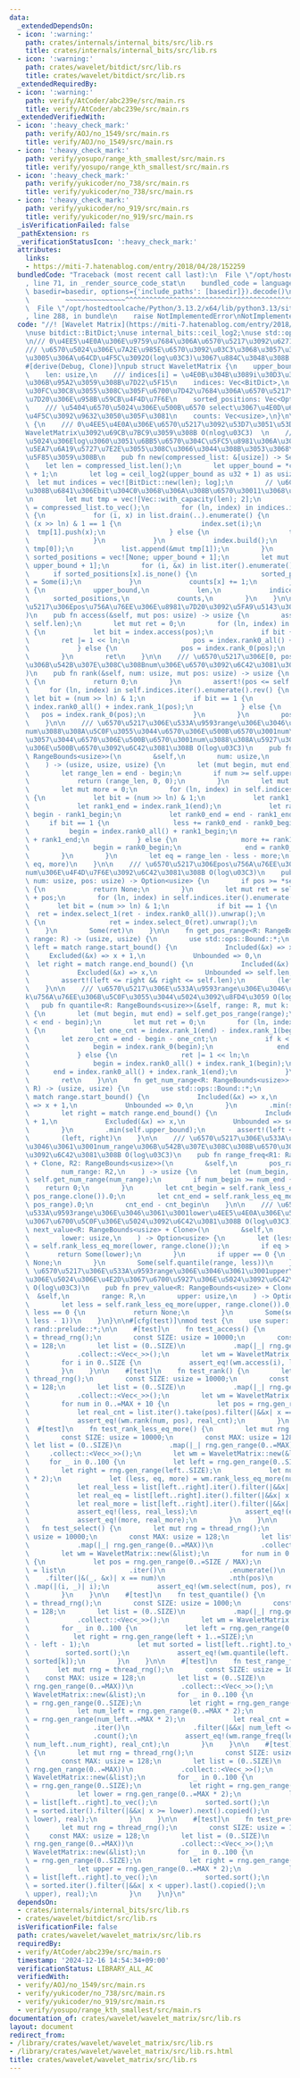 ```yaml
---
data:
  _extendedDependsOn:
  - icon: ':warning:'
    path: crates/internals/internal_bits/src/lib.rs
    title: crates/internals/internal_bits/src/lib.rs
  - icon: ':warning:'
    path: crates/wavelet/bitdict/src/lib.rs
    title: crates/wavelet/bitdict/src/lib.rs
  _extendedRequiredBy:
  - icon: ':warning:'
    path: verify/AtCoder/abc239e/src/main.rs
    title: verify/AtCoder/abc239e/src/main.rs
  _extendedVerifiedWith:
  - icon: ':heavy_check_mark:'
    path: verify/AOJ/no_1549/src/main.rs
    title: verify/AOJ/no_1549/src/main.rs
  - icon: ':heavy_check_mark:'
    path: verify/yosupo/range_kth_smallest/src/main.rs
    title: verify/yosupo/range_kth_smallest/src/main.rs
  - icon: ':heavy_check_mark:'
    path: verify/yukicoder/no_738/src/main.rs
    title: verify/yukicoder/no_738/src/main.rs
  - icon: ':heavy_check_mark:'
    path: verify/yukicoder/no_919/src/main.rs
    title: verify/yukicoder/no_919/src/main.rs
  _isVerificationFailed: false
  _pathExtension: rs
  _verificationStatusIcon: ':heavy_check_mark:'
  attributes:
    links:
    - https://miti-7.hatenablog.com/entry/2018/04/28/152259
  bundledCode: "Traceback (most recent call last):\n  File \"/opt/hostedtoolcache/Python/3.13.2/x64/lib/python3.13/site-packages/onlinejudge_verify/documentation/build.py\"\
    , line 71, in _render_source_code_stat\n    bundled_code = language.bundle(stat.path,\
    \ basedir=basedir, options={'include_paths': [basedir]}).decode()\n          \
    \         ~~~~~~~~~~~~~~~^^^^^^^^^^^^^^^^^^^^^^^^^^^^^^^^^^^^^^^^^^^^^^^^^^^^^^^^^^^^^^^^^^\n\
    \  File \"/opt/hostedtoolcache/Python/3.13.2/x64/lib/python3.13/site-packages/onlinejudge_verify/languages/rust.py\"\
    , line 288, in bundle\n    raise NotImplementedError\nNotImplementedError\n"
  code: "//! [Wavelet Matrix](https://miti-7.hatenablog.com/entry/2018/04/28/152259)\n\
    \nuse bitdict::BitDict;\nuse internal_bits::ceil_log2;\nuse std::ops::RangeBounds;\n\
    \n/// 0\u4EE5\u4E0A\u306E\u9759\u7684\u306A\u6570\u5217\u3092\u6271\u3046  \n\
    /// \u6570\u5024\u306E\u7A2E\u985E\u6570\u3092\u03C3\u3068\u3057\u3066\u3001\u69D8\
    \u3005\u306A\u64CD\u4F5C\u3092O(log\u03C3)\u3067\u884C\u3048\u308B  \n/// 0-based\n\
    #[derive(Debug, Clone)]\npub struct WaveletMatrix {\n    upper_bound: usize,\n\
    \    len: usize,\n    /// indices[i] = \u4E0B\u304B\u3089i\u30D3\u30C3\u30C8\u76EE\
    \u306B\u95A2\u3059\u308B\u7D22\u5F15\n    indices: Vec<BitDict>,\n    /// \u30BD\
    \u30FC\u30C8\u3055\u308C\u305F\u6700\u7D42\u7684\u306A\u6570\u5217\u306E\u8981\
    \u7D20\u306E\u958B\u59CB\u4F4D\u7F6E\n    sorted_positions: Vec<Option<usize>>,\n\
    \    /// \u5404\u6570\u5024\u306E\u500B\u6570 select\u3067\u4E0D\u6B63\u306A\u64CD\
    \u4F5C\u3092\u9632\u3050\u305F\u3081\n    counts: Vec<usize>,\n}\n\nimpl WaveletMatrix\
    \ {\n    /// 0\u4EE5\u4E0A\u306E\u6570\u5217\u3092\u53D7\u3051\u53D6\u308A\u3001\
    WaveletMatrix\u3092\u69CB\u7BC9\u3059\u308B O(nlog\u03C3)  \n    /// \u6700\u5927\
    \u5024\u306Elog\u3060\u3051\u6BB5\u6570\u304C\u5FC5\u8981\u306A\u306E\u3067\u3001\
    \u5EA7\u6A19\u5727\u7E2E\u3055\u308C\u3066\u3044\u308B\u3053\u3068\u3092\u671F\
    \u5F85\u3059\u308B\n    pub fn new(compressed_list: &[usize]) -> Self {\n    \
    \    let len = compressed_list.len();\n        let upper_bound = *compressed_list.iter().max().unwrap_or(&0)\
    \ + 1;\n        let log = ceil_log2(upper_bound as u32 + 1) as usize;\n      \
    \  let mut indices = vec![BitDict::new(len); log];\n        // \u6CE8\u76EE\u3059\
    \u308B\u6841\u306Ebit\u304C0\u3068\u306A\u308B\u6570\u30011\u3068\u306A\u308B\u6570\
    \n        let mut tmp = vec![Vec::with_capacity(len); 2];\n        let mut list\
    \ = compressed_list.to_vec();\n        for (ln, index) in indices.iter_mut().enumerate().rev()\
    \ {\n            for (i, x) in list.drain(..).enumerate() {\n                if\
    \ (x >> ln) & 1 == 1 {\n                    index.set(i);\n                  \
    \  tmp[1].push(x);\n                } else {\n                    tmp[0].push(x);\n\
    \                }\n            }\n            index.build();\n            list.append(&mut\
    \ tmp[0]);\n            list.append(&mut tmp[1]);\n        }\n        let mut\
    \ sorted_positions = vec![None; upper_bound + 1];\n        let mut counts = vec![0;\
    \ upper_bound + 1];\n        for (i, &x) in list.iter().enumerate() {\n      \
    \      if sorted_positions[x].is_none() {\n                sorted_positions[x]\
    \ = Some(i);\n            }\n            counts[x] += 1;\n        }\n        Self\
    \ {\n            upper_bound,\n            len,\n            indices,\n      \
    \      sorted_positions,\n            counts,\n        }\n    }\n\n    /// \u6570\
    \u5217\u306Epos\u756A\u76EE\u306E\u8981\u7D20\u3092\u5FA9\u5143\u3059\u308B O(log\u03C3\
    )\n    pub fn access(&self, mut pos: usize) -> usize {\n        assert!(pos <\
    \ self.len);\n        let mut ret = 0;\n        for (ln, index) in self.indices.iter().enumerate().rev()\
    \ {\n            let bit = index.access(pos);\n            if bit {\n        \
    \        ret |= 1 << ln;\n                pos = index.rank0_all() + index.rank_1(pos);\n\
    \            } else {\n                pos = index.rank_0(pos);\n            }\n\
    \        }\n        ret\n    }\n\n    /// \u6570\u5217\u306E[0, pos)\u533A\u9593\
    \u306B\u542B\u307E\u308C\u308Bnum\u306E\u6570\u3092\u6C42\u3081\u308B O(log\u03C3\
    )\n    pub fn rank(&self, num: usize, mut pos: usize) -> usize {\n        if self.sorted_positions.get(num).unwrap_or(&None).is_none()\
    \ {\n            return 0;\n        }\n        assert!(pos <= self.len);\n   \
    \     for (ln, index) in self.indices.iter().enumerate().rev() {\n           \
    \ let bit = (num >> ln) & 1;\n            if bit == 1 {\n                pos =\
    \ index.rank0_all() + index.rank_1(pos);\n            } else {\n             \
    \   pos = index.rank_0(pos);\n            }\n        }\n        pos - self.sorted_positions[num].unwrap()\n\
    \    }\n\n    /// \u6570\u5217\u306E\u533A\u9593range\u306E\u3046\u3061\u3001\
    num\u3088\u308A\u5C0F\u3055\u3044\u6570\u306E\u500B\u6570\u3001num\u3068\u7B49\
    \u3057\u3044\u6570\u306E\u500B\u6570\u3001num\u3088\u308A\u5927\u304D\u3044\u6570\
    \u306E\u500B\u6570\u3092\u6C42\u3081\u308B O(log\u03C3)\n    pub fn rank_less_eq_more<R:\
    \ RangeBounds<usize>>(\n        &self,\n        num: usize,\n        range: R,\n\
    \    ) -> (usize, usize, usize) {\n        let (mut begin, mut end) = self.get_pos_range(range);\n\
    \        let range_len = end - begin;\n        if num >= self.upper_bound {\n\
    \            return (range_len, 0, 0);\n        }\n        let mut less = 0;\n\
    \        let mut more = 0;\n        for (ln, index) in self.indices.iter().enumerate().rev()\
    \ {\n            let bit = (num >> ln) & 1;\n            let rank1_begin = index.rank_1(begin);\n\
    \            let rank1_end = index.rank_1(end);\n            let rank0_begin =\
    \ begin - rank1_begin;\n            let rank0_end = end - rank1_end;\n       \
    \     if bit == 1 {\n                less += rank0_end - rank0_begin;\n      \
    \          begin = index.rank0_all() + rank1_begin;\n                end = index.rank0_all()\
    \ + rank1_end;\n            } else {\n                more += rank1_end - rank1_begin;\n\
    \                begin = rank0_begin;\n                end = rank0_end;\n    \
    \        }\n        }\n        let eq = range_len - less - more;\n        (less,\
    \ eq, more)\n    }\n\n    /// \u6570\u5217\u306Epos\u756A\u76EE\u306E\u6570\u5024\
    num\u306E\u4F4D\u7F6E\u3092\u6C42\u3081\u308B O(log\u03C3)\n    pub fn select(&self,\
    \ num: usize, pos: usize) -> Option<usize> {\n        if pos >= *self.counts.get(num)?\
    \ {\n            return None;\n        }\n        let mut ret = self.sorted_positions[num].unwrap()\
    \ + pos;\n        for (ln, index) in self.indices.iter().enumerate() {\n     \
    \       let bit = (num >> ln) & 1;\n            if bit == 1 {\n              \
    \  ret = index.select_1(ret - index.rank0_all()).unwrap();\n            } else\
    \ {\n                ret = index.select_0(ret).unwrap();\n            }\n    \
    \    }\n        Some(ret)\n    }\n\n    fn get_pos_range<R: RangeBounds<usize>>(&self,\
    \ range: R) -> (usize, usize) {\n        use std::ops::Bound::*;\n        let\
    \ left = match range.start_bound() {\n            Included(&x) => x,\n       \
    \     Excluded(&x) => x + 1,\n            Unbounded => 0,\n        };\n      \
    \  let right = match range.end_bound() {\n            Included(&x) => x + 1,\n\
    \            Excluded(&x) => x,\n            Unbounded => self.len,\n        };\n\
    \        assert!(left <= right && right <= self.len);\n        (left, right)\n\
    \    }\n\n    /// \u6570\u5217\u306E\u533A\u9593range\u306E\u3046\u3061\u3001\
    k\u756A\u76EE\u306B\u5C0F\u3055\u3044\u5024\u3092\u8FD4\u3059 O(log\u03C3)\n \
    \   pub fn quantile<R: RangeBounds<usize>>(&self, range: R, mut k: usize) -> usize\
    \ {\n        let (mut begin, mut end) = self.get_pos_range(range);\n        assert!(k\
    \ < end - begin);\n        let mut ret = 0;\n        for (ln, index) in self.indices.iter().enumerate().rev()\
    \ {\n            let one_cnt = index.rank_1(end) - index.rank_1(begin);\n    \
    \        let zero_cnt = end - begin - one_cnt;\n            if k < zero_cnt {\n\
    \                begin = index.rank_0(begin);\n                end = index.rank_0(end);\n\
    \            } else {\n                ret |= 1 << ln;\n                k -= zero_cnt;\n\
    \                begin = index.rank0_all() + index.rank_1(begin);\n          \
    \      end = index.rank0_all() + index.rank_1(end);\n            }\n        }\n\
    \        ret\n    }\n\n    fn get_num_range<R: RangeBounds<usize>>(&self, range:\
    \ R) -> (usize, usize) {\n        use std::ops::Bound::*;\n        let left =\
    \ match range.start_bound() {\n            Included(&x) => x,\n            Excluded(&x)\
    \ => x + 1,\n            Unbounded => 0,\n        }\n        .min(self.upper_bound);\n\
    \        let right = match range.end_bound() {\n            Included(&x) => x\
    \ + 1,\n            Excluded(&x) => x,\n            Unbounded => self.upper_bound,\n\
    \        }\n        .min(self.upper_bound);\n        assert!(left <= right);\n\
    \        (left, right)\n    }\n\n    /// \u6570\u5217\u306E\u533A\u9593pos_range\u306E\
    \u3046\u3061\u3001num_range\u306B\u542B\u307E\u308C\u308B\u6570\u306E\u500B\u6570\
    \u3092\u6C42\u3081\u308B O(log\u03C3)\n    pub fn range_freq<R1: RangeBounds<usize>\
    \ + Clone, R2: RangeBounds<usize>>(\n        &self,\n        pos_range: R1,\n\
    \        num_range: R2,\n    ) -> usize {\n        let (num_begin, num_end) =\
    \ self.get_num_range(num_range);\n        if num_begin >= num_end {\n        \
    \    return 0;\n        }\n        let cnt_begin = self.rank_less_eq_more(num_begin,\
    \ pos_range.clone()).0;\n        let cnt_end = self.rank_less_eq_more(num_end,\
    \ pos_range).0;\n        cnt_end - cnt_begin\n    }\n\n    /// \u6570\u5217\u306E\
    \u533A\u9593range\u306E\u3046\u3061\u3001lower\u4EE5\u4E0A\u306E\u5024\u306E\u4E2D\
    \u3067\u6700\u5C0F\u306E\u5024\u3092\u6C42\u3081\u308B O(log\u03C3)\n    pub fn\
    \ next_value<R: RangeBounds<usize> + Clone>(\n        &self,\n        range: R,\n\
    \        lower: usize,\n    ) -> Option<usize> {\n        let (less, eq, upper)\
    \ = self.rank_less_eq_more(lower, range.clone());\n        if eq > 0 {\n     \
    \       return Some(lower);\n        }\n        if upper == 0 {\n            return\
    \ None;\n        }\n        Some(self.quantile(range, less))\n    }\n\n    ///\
    \ \u6570\u5217\u306E\u533A\u9593range\u306E\u3046\u3061\u3001upper\u672A\u6E80\
    \u306E\u5024\u306E\u4E2D\u3067\u6700\u5927\u306E\u5024\u3092\u6C42\u3081\u308B\
    \ O(log\u03C3)\n    pub fn prev_value<R: RangeBounds<usize> + Clone>(\n      \
    \  &self,\n        range: R,\n        upper: usize,\n    ) -> Option<usize> {\n\
    \        let less = self.rank_less_eq_more(upper, range.clone()).0;\n        if\
    \ less == 0 {\n            return None;\n        }\n        Some(self.quantile(range,\
    \ less - 1))\n    }\n}\n\n#[cfg(test)]\nmod test {\n    use super::*;\n    use\
    \ rand::prelude::*;\n\n    #[test]\n    fn test_access() {\n        let mut rng\
    \ = thread_rng();\n        const SIZE: usize = 10000;\n        const MAX: usize\
    \ = 128;\n        let list = (0..SIZE)\n            .map(|_| rng.gen_range(0..=MAX))\n\
    \            .collect::<Vec<_>>();\n        let wm = WaveletMatrix::new(&list);\n\
    \        for i in 0..SIZE {\n            assert_eq!(wm.access(i), list[i]);\n\
    \        }\n    }\n\n    #[test]\n    fn test_rank() {\n        let mut rng =\
    \ thread_rng();\n        const SIZE: usize = 10000;\n        const MAX: usize\
    \ = 128;\n        let list = (0..SIZE)\n            .map(|_| rng.gen_range(0..=MAX))\n\
    \            .collect::<Vec<_>>();\n        let wm = WaveletMatrix::new(&list);\n\
    \        for num in 0..=MAX + 10 {\n            let pos = rng.gen_range(0..SIZE);\n\
    \            let real_cnt = list.iter().take(pos).filter(|&&x| x == num).count();\n\
    \            assert_eq!(wm.rank(num, pos), real_cnt);\n        }\n    }\n\n  \
    \  #[test]\n    fn test_rank_less_eq_more() {\n        let mut rng = thread_rng();\n\
    \        const SIZE: usize = 10000;\n        const MAX: usize = 128;\n       \
    \ let list = (0..SIZE)\n            .map(|_| rng.gen_range(0..=MAX))\n       \
    \     .collect::<Vec<_>>();\n        let wm = WaveletMatrix::new(&list);\n   \
    \     for _ in 0..100 {\n            let left = rng.gen_range(0..SIZE);\n    \
    \        let right = rng.gen_range(left..SIZE);\n            let num = rng.gen_range(0..=MAX\
    \ * 2);\n            let (less, eq, more) = wm.rank_less_eq_more(num, left..right);\n\
    \            let real_less = list[left..right].iter().filter(|&&x| x < num).count();\n\
    \            let real_eq = list[left..right].iter().filter(|&&x| x == num).count();\n\
    \            let real_more = list[left..right].iter().filter(|&&x| x > num).count();\n\
    \            assert_eq!(less, real_less);\n            assert_eq!(eq, real_eq);\n\
    \            assert_eq!(more, real_more);\n        }\n    }\n\n    #[test]\n \
    \   fn test_select() {\n        let mut rng = thread_rng();\n        const SIZE:\
    \ usize = 10000;\n        const MAX: usize = 128;\n        let list = (0..SIZE)\n\
    \            .map(|_| rng.gen_range(0..=MAX))\n            .collect::<Vec<_>>();\n\
    \        let wm = WaveletMatrix::new(&list);\n        for num in 0..=MAX + 10\
    \ {\n            let pos = rng.gen_range(0..=SIZE / MAX);\n            let real_pos\
    \ = list\n                .iter()\n                .enumerate()\n            \
    \    .filter(|&(_, &x)| x == num)\n                .nth(pos)\n               \
    \ .map(|(i, _)| i);\n            assert_eq!(wm.select(num, pos), real_pos);\n\
    \        }\n    }\n\n    #[test]\n    fn test_quantile() {\n        let mut rng\
    \ = thread_rng();\n        const SIZE: usize = 1000;\n        const MAX: usize\
    \ = 128;\n        let list = (0..SIZE)\n            .map(|_| rng.gen_range(0..=MAX))\n\
    \            .collect::<Vec<_>>();\n        let wm = WaveletMatrix::new(&list);\n\
    \        for _ in 0..100 {\n            let left = rng.gen_range(0..SIZE);\n \
    \           let right = rng.gen_range(left + 1..=SIZE);\n            let k = rng.gen_range(0..=right\
    \ - left - 1);\n            let mut sorted = list[left..right].to_vec();\n   \
    \         sorted.sort();\n            assert_eq!(wm.quantile(left..right, k),\
    \ sorted[k]);\n        }\n    }\n\n    #[test]\n    fn test_range_freq() {\n \
    \       let mut rng = thread_rng();\n        const SIZE: usize = 10000;\n    \
    \    const MAX: usize = 128;\n        let list = (0..SIZE)\n            .map(|_|\
    \ rng.gen_range(0..=MAX))\n            .collect::<Vec<_>>();\n        let wm =\
    \ WaveletMatrix::new(&list);\n        for _ in 0..100 {\n            let left\
    \ = rng.gen_range(0..SIZE);\n            let right = rng.gen_range(left..SIZE);\n\
    \            let num_left = rng.gen_range(0..=MAX * 2);\n            let num_right\
    \ = rng.gen_range(num_left..=MAX * 2);\n            let real_cnt = list[left..right]\n\
    \                .iter()\n                .filter(|&&x| num_left <= x && x < num_right)\n\
    \                .count();\n            assert_eq!(wm.range_freq(left..right,\
    \ num_left..num_right), real_cnt);\n        }\n    }\n\n    #[test]\n    fn test_next_value()\
    \ {\n        let mut rng = thread_rng();\n        const SIZE: usize = 10000;\n\
    \        const MAX: usize = 128;\n        let list = (0..SIZE)\n            .map(|_|\
    \ rng.gen_range(0..=MAX))\n            .collect::<Vec<_>>();\n        let wm =\
    \ WaveletMatrix::new(&list);\n        for _ in 0..100 {\n            let left\
    \ = rng.gen_range(0..SIZE);\n            let right = rng.gen_range(left..SIZE);\n\
    \            let lower = rng.gen_range(0..=MAX * 2);\n            let mut sorted\
    \ = list[left..right].to_vec();\n            sorted.sort();\n            let real\
    \ = sorted.iter().filter(|&&x| x >= lower).next().copied();\n            assert_eq!(wm.next_value(left..right,\
    \ lower), real);\n        }\n    }\n\n    #[test]\n    fn test_prev_value() {\n\
    \        let mut rng = thread_rng();\n        const SIZE: usize = 10000;\n   \
    \     const MAX: usize = 128;\n        let list = (0..SIZE)\n            .map(|_|\
    \ rng.gen_range(0..=MAX))\n            .collect::<Vec<_>>();\n        let wm =\
    \ WaveletMatrix::new(&list);\n        for _ in 0..100 {\n            let left\
    \ = rng.gen_range(0..SIZE);\n            let right = rng.gen_range(left..SIZE);\n\
    \            let upper = rng.gen_range(0..=MAX * 2);\n            let mut sorted\
    \ = list[left..right].to_vec();\n            sorted.sort();\n            let real\
    \ = sorted.iter().filter(|&&x| x < upper).last().copied();\n            assert_eq!(wm.prev_value(left..right,\
    \ upper), real);\n        }\n    }\n}\n"
  dependsOn:
  - crates/internals/internal_bits/src/lib.rs
  - crates/wavelet/bitdict/src/lib.rs
  isVerificationFile: false
  path: crates/wavelet/wavelet_matrix/src/lib.rs
  requiredBy:
  - verify/AtCoder/abc239e/src/main.rs
  timestamp: '2024-12-16 14:54:34+09:00'
  verificationStatus: LIBRARY_ALL_AC
  verifiedWith:
  - verify/AOJ/no_1549/src/main.rs
  - verify/yukicoder/no_738/src/main.rs
  - verify/yukicoder/no_919/src/main.rs
  - verify/yosupo/range_kth_smallest/src/main.rs
documentation_of: crates/wavelet/wavelet_matrix/src/lib.rs
layout: document
redirect_from:
- /library/crates/wavelet/wavelet_matrix/src/lib.rs
- /library/crates/wavelet/wavelet_matrix/src/lib.rs.html
title: crates/wavelet/wavelet_matrix/src/lib.rs
---
```

